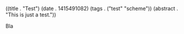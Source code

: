 ((title . "Test")
 (date . 1415491082)
 (tags . ("test" "scheme"))
 (abstract . "This is just a test."))

Bla

